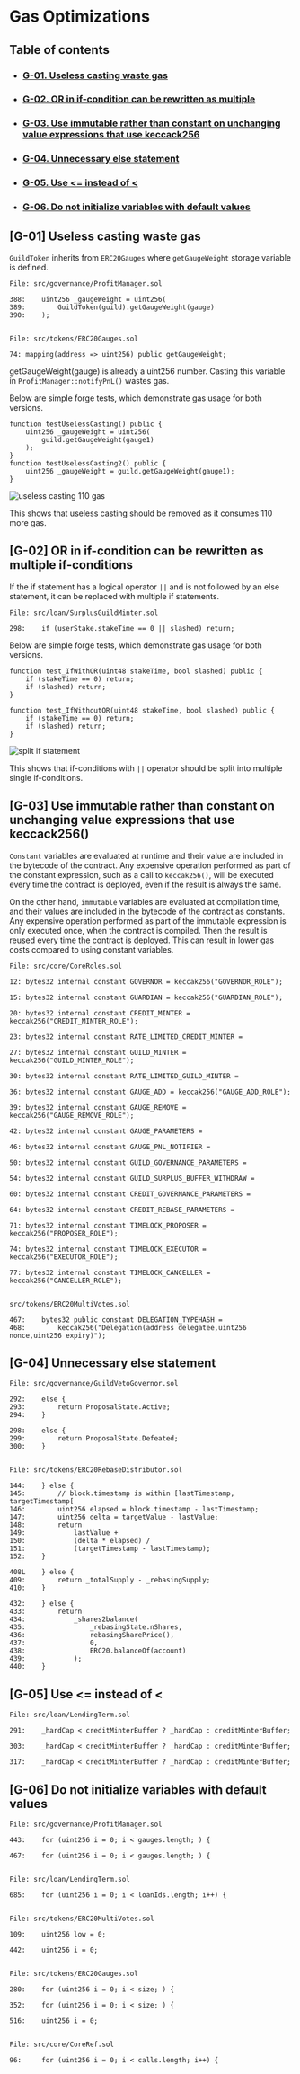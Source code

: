 # Gas Optimizations

## Table of contents

- ### [G-01. Useless casting waste gas](#G-01)

- ### [G-02. OR in if-condition can be rewritten as multiple](#G-02)

- ### [G-03. Use immutable rather than constant on unchanging value expressions that use keccack256](#G-03)

- ### [G-04. Unnecessary else statement](#G-04)

- ### [G-05. Use <= instead of <](#G-05)

- ### [G-06. Do not initialize variables with default values](#G-06)

## <a id='G-01'></a>[G-01] Useless casting waste gas

`GuildToken` inherits from `ERC20Gauges` where `getGaugeWeight` storage variable is defined.

```solidity
File: src/governance/ProfitManager.sol

388:    uint256 _gaugeWeight = uint256(
389:        GuildToken(guild).getGaugeWeight(gauge)
390:    );


File: src/tokens/ERC20Gauges.sol

74: mapping(address => uint256) public getGaugeWeight;
```

getGaugeWeight(gauge) is already a uint256 number. Casting this variable in `ProfitManager::notifyPnL()` wastes gas.

Below are simple forge tests, which demonstrate gas usage for both versions.

```solidity
function testUselessCasting() public {
    uint256 _gaugeWeight = uint256(
        guild.getGaugeWeight(gauge1)
    );
}
function testUselessCasting2() public {
    uint256 _gaugeWeight = guild.getGaugeWeight(gauge1);
}
```

![useless casting 110 gas](https://gist.github.com/assets/28733538/d19754aa-730c-4217-9b97-d7eb9e977f05)

This shows that useless casting should be removed as it consumes 110 more gas.

## <a id='G-02'></a>[G-02] OR in if-condition can be rewritten as multiple if-conditions

If the if statement has a logical operator `||` and is not followed by an else statement, it can be replaced with multiple if statements.

```solidity
File: src/loan/SurplusGuildMinter.sol

298:    if (userStake.stakeTime == 0 || slashed) return;
```

Below are simple forge tests, which demonstrate gas usage for both versions.

```solidity
function test_IfWithOR(uint48 stakeTime, bool slashed) public {
    if (stakeTime == 0) return;
    if (slashed) return;
}

function test_IfWithoutOR(uint48 stakeTime, bool slashed) public {
    if (stakeTime == 0) return;
    if (slashed) return;
}
```

![split if statement](https://gist.github.com/assets/28733538/f2eb4eef-5dc5-49a4-a677-ca08d0058b49)

This shows that if-conditions with `||` operator should be split into multiple single if-conditions.

## <a id='G-03'></a>[G-03] Use immutable rather than constant on unchanging value expressions that use keccack256()

`Constant` variables are evaluated at runtime and their value are included in the bytecode of the contract. Any expensive operation performed as part of the constant expression, such as a call to `keccak256()`, will be executed every time the contract is deployed, even if the result is always the same.

On the other hand, `immutable` variables are evaluated at compilation time, and their values are included in the bytecode of the contract as constants. Any expensive operation performed as part of the immutable expression is only executed once, when the contract is compiled. Then the result is reused every time the contract is deployed. This can result in lower gas costs compared to using constant variables.

```solidity
File: src/core/CoreRoles.sol

12: bytes32 internal constant GOVERNOR = keccak256("GOVERNOR_ROLE");

15: bytes32 internal constant GUARDIAN = keccak256("GUARDIAN_ROLE");

20: bytes32 internal constant CREDIT_MINTER = keccak256("CREDIT_MINTER_ROLE");

23: bytes32 internal constant RATE_LIMITED_CREDIT_MINTER =

27: bytes32 internal constant GUILD_MINTER = keccak256("GUILD_MINTER_ROLE");

30: bytes32 internal constant RATE_LIMITED_GUILD_MINTER =

36: bytes32 internal constant GAUGE_ADD = keccak256("GAUGE_ADD_ROLE");

39: bytes32 internal constant GAUGE_REMOVE = keccak256("GAUGE_REMOVE_ROLE");

42: bytes32 internal constant GAUGE_PARAMETERS =

46: bytes32 internal constant GAUGE_PNL_NOTIFIER =

50: bytes32 internal constant GUILD_GOVERNANCE_PARAMETERS =

54: bytes32 internal constant GUILD_SURPLUS_BUFFER_WITHDRAW =

60: bytes32 internal constant CREDIT_GOVERNANCE_PARAMETERS =

64: bytes32 internal constant CREDIT_REBASE_PARAMETERS =

71: bytes32 internal constant TIMELOCK_PROPOSER = keccak256("PROPOSER_ROLE");

74: bytes32 internal constant TIMELOCK_EXECUTOR = keccak256("EXECUTOR_ROLE");

77: bytes32 internal constant TIMELOCK_CANCELLER = keccak256("CANCELLER_ROLE");


src/tokens/ERC20MultiVotes.sol

467:    bytes32 public constant DELEGATION_TYPEHASH =
468:        keccak256("Delegation(address delegatee,uint256 nonce,uint256 expiry)");
```

## <a id='G-04'></a>[G-04] Unnecessary else statement

```solidity
File: src/governance/GuildVetoGovernor.sol

292:    else {
293:        return ProposalState.Active;
294:    }

298:    else {
299:        return ProposalState.Defeated;
300:    }


File: src/tokens/ERC20RebaseDistributor.sol

144:    } else {
145:        // block.timestamp is within [lastTimestamp, targetTimestamp[
146:        uint256 elapsed = block.timestamp - lastTimestamp;
147:        uint256 delta = targetValue - lastValue;
148:        return
149:            lastValue +
150:            (delta * elapsed) /
151:            (targetTimestamp - lastTimestamp);
152:    }

408L    } else {
409:        return _totalSupply - _rebasingSupply;
410:    }

432:    } else {
433:        return
434:            _shares2balance(
435:                _rebasingState.nShares,
436:                rebasingSharePrice(),
437:                0,
438:                ERC20.balanceOf(account)
439:            );
440:    }
```

## <a id='G-05'></a>[G-05] Use <= instead of <

```solidity
File: src/loan/LendingTerm.sol

291:    _hardCap < creditMinterBuffer ? _hardCap : creditMinterBuffer;

303:    _hardCap < creditMinterBuffer ? _hardCap : creditMinterBuffer;

317:    _hardCap < creditMinterBuffer ? _hardCap : creditMinterBuffer;
```

## <a id='G-06'></a>[G-06] Do not initialize variables with default values

```solidity
File: src/governance/ProfitManager.sol

443:    for (uint256 i = 0; i < gauges.length; ) {

467:    for (uint256 i = 0; i < gauges.length; ) {


File: src/loan/LendingTerm.sol

685:    for (uint256 i = 0; i < loanIds.length; i++) {


File: src/tokens/ERC20MultiVotes.sol

109:    uint256 low = 0;

442:    uint256 i = 0;


File: src/tokens/ERC20Gauges.sol

280:    for (uint256 i = 0; i < size; ) {

352:    for (uint256 i = 0; i < size; ) {

516:    uint256 i = 0;


File: src/core/CoreRef.sol

96:     for (uint256 i = 0; i < calls.length; i++) {
```
